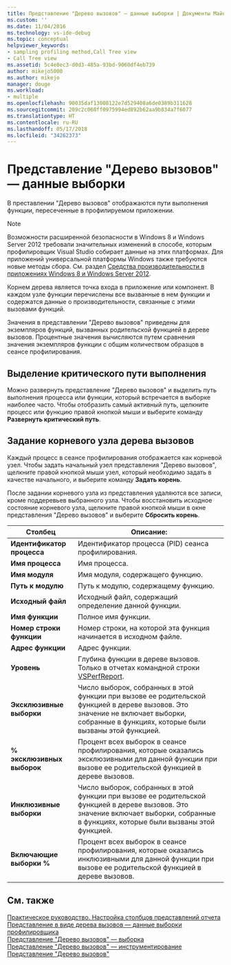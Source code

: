 ```yaml
---
title: Представление "Дерево вызовов" — данные выборки | Документы Майкрософт
ms.custom: ''
ms.date: 11/04/2016
ms.technology: vs-ide-debug
ms.topic: conceptual
helpviewer_keywords:
- sampling profiling method,Call Tree view
- Call Tree view
ms.assetid: 5c4e8ec3-d0d3-485a-93bd-9060df4eb739
author: mikejo5000
ms.author: mikejo
manager: douge
ms.workload:
- multiple
ms.openlocfilehash: 90035daf13008122e7d529408a6de0389b311628
ms.sourcegitcommit: 209c2c068ff0975994ed892b62aa9b834a7f6077
ms.translationtype: HT
ms.contentlocale: ru-RU
ms.lasthandoff: 05/17/2018
ms.locfileid: "34262373"
---
```

# <a name="call-tree-view---sampling-data"></a>Представление "Дерево вызовов" — данные выборки
В преставлении "Дерево вызовов" отображаются пути выполнения функции, пересеченные в профилируемом приложении.  
  
> [!NOTE]
>  Возможности расширенной безопасности в Windows 8 и Windows Server 2012 требовали значительных изменений в способе, которым профилировщик Visual Studio собирает данные на этих платформах. Для приложений универсальной платформы Windows также требуются новые методы сбора. См. раздел [Средства производительности в приложениях Windows 8 и Windows Server 2012](../profiling/performance-tools-on-windows-8-and-windows-server-2012-applications.md).  
  
 Корнем дерева является точка входа в приложение или компонент. В каждом узле функции перечислены все вызванные в нем функции и содержатся данные о производительности, связанные с этими вызовами функций.  
  
 Значения в представлении "Дерево вызовов" приведены для экземпляров функций, вызванных родительской функцией в дереве вызовов. Процентные значения вычисляются путем сравнения значения экземпляров функции с общим количеством образцов в сеансе профилирования.  
  
## <a name="highlight-the-execution-hot-path"></a>Выделение критического пути выполнения  
 Можно развернуть представление "Дерево вызовов" и выделить путь выполнения процесса или функции, который встречается в выборке наиболее часто. Чтобы отобразить самый активный путь, щелкните процесс или функцию правой кнопкой мыши и выберите команду **Развернуть критический путь**.  
  
## <a name="set-the-call-tree-root-node"></a>Задание корневого узла дерева вызовов  
 Каждый процесс в сеансе профилирования отображается как корневой узел. Чтобы задать начальный узел представления "Дерево вызовов", щелкните правой кнопкой мыши узел, который необходимо задать в качестве начального, и выберите команду **Задать корень**.  
  
 После задании корневого узла из представления удаляются все записи, кроме поддеревьев выбранного узла. Чтобы восстановить исходное состояние корневого узла, щелкните правой кнопкой мыши в окне представления "Дерево вызовов" и выберите **Сбросить корень**.  
  
|Столбец|Описание:|  
|------------|-----------------|  
|**Идентификатор процесса**|Идентификатор процесса (PID) сеанса профилирования.|  
|**Имя процесса**|Имя процесса.|  
|**Имя модуля**|Имя модуля, содержащего функцию.|  
|**Путь к модулю**|Путь к модулю, содержащему функцию.|  
|**Исходный файл**|Исходный файл, содержащий определение данной функции.|  
|**Имя функции**|Полное имя функции.|  
|**Номер строки функции**|Номер строки, на которой эта функция начинается в исходном файле.|  
|**Адрес функции**|Адрес функции.|  
|**Уровень**|Глубина функции в дереве вызовов. Только в отчетах командной строки [VSPerfReport](../profiling/vsperfreport.md).|  
|**Эксклюзивные выборки**|Число выборок, собранных в этой функции при вызове ее родительской функцией в дереве вызовов. Это значение не включает выборки, собранные в функциях, которые были вызваны этой функцией.|  
|**% эксклюзивных выборок**|Процент всех выборок в сеансе профилирования, которые оказались эксклюзивными для данной функции при вызове ее родительской функцией в дереве вызовов.|  
|**Инклюзивные выборки**|Число выборок, собранных в этой функции при вызове ее родительской функцией в дереве вызовов. Это значение включает выборки, собранные в функциях, которые были вызваны этой функцией.|  
|**Включающие выборки %**|Процент всех выборок в сеансе профилирования, которые оказались инклюзивными для данной функции при вызове ее родительской функцией в дереве вызовов.|  
  
## <a name="see-also"></a>См. также  
 [Практическое руководство. Настройка столбцов представлений отчета](../profiling/how-to-customize-report-view-columns.md)   
 [Представление в виде дерева вызовов — данные выборки профилировщика](../profiling/call-Tree-view-sampling-data.md)   
 [Представление "Дерево вызовов" — выборка](../profiling/call-tree-view-dotnet-memory-sampling-data.md)   
 [Представление "Дерево вызовов" — инструментирование](../profiling/call-tree-view-dotnet-memory-instrumentation-data.md)   
 [Представление "Дерево вызовов"](../profiling/call-tree-view-instrumentation-data.md)